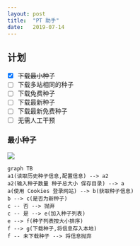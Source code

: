 ```yaml
---
layout: post
title:  "PT 助手"
date:   2019-07-14
---
```


## 计划

* [x] ~~下载最小种子~~
* [ ] 下载多站相同的种子
* [ ] 下载免费种子
* [ ] 下载最新种子
* [ ] 下载最新免费种子
* [ ] 无需人工干预

### 最小种子

![](https://cdn.nlark.com/yuque/__mermaid_v3/12298b7d4da94989f8b7a6edc1b6571c.svg)

```mermaid
graph TB
a1(读取历史种子信息,配置信息) --> a2
a2(输入种子数量 种子总大小 保存目录) --> a
a(使用 Cookies 登录网站) --> b(获取种子信息)
b --> c(是否为新种子)
c -- 否 --> 抛弃
c -- 是 --> e(加入种子列表)
e --> f(种子列表按大小排序)
f --> g(下载种子,将信息存入本地)
f -- 未下载种子 --> 将信息抛弃
```
